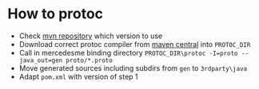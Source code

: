# How to protoc

- Check [mvn repository](https://mvnrepository.com/artifact/com.google.protobuf/protobuf-java-util) which version to use
- Download correct protoc compiler from [maven central](https://repo1.maven.org/maven2/com/google/protobuf/protoc/) into `PROTOC_DIR`
- Call in mercedesme binding directory `PROTOC_DIR\protoc -I=proto --java_out=gen proto/*.proto`
- Move generated sources including subdirs from `gen` to `3rdparty\java`
- Adapt `pom.xml` with version of step 1